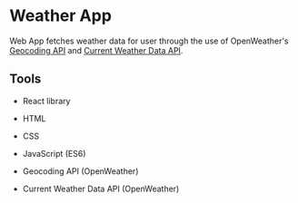 # Weather App

Web App fetches weather data for user through the use of OpenWeather's [Geocoding API](https://openweathermap.org/api/geocoding-api)
 and [Current Weather Data API](https://openweathermap.org/current).

## Tools

- React library

- HTML
- CSS
- JavaScript (ES6)

- Geocoding API (OpenWeather)
- Current Weather Data API (OpenWeather)